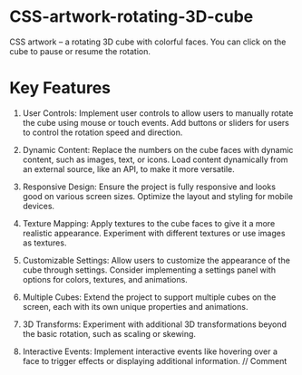 # CSS-artwork-rotating-3D-cube
CSS artwork – a rotating 3D cube with colorful faces. You can click on the cube to pause or resume the rotation.
# Key Features
1) User Controls:
Implement user controls to allow users to manually rotate the cube using mouse or touch events.
Add buttons or sliders for users to control the rotation speed and direction.

2) Dynamic Content:
Replace the numbers on the cube faces with dynamic content, such as images, text, or icons.
Load content dynamically from an external source, like an API, to make it more versatile.

3) Responsive Design:
Ensure the project is fully responsive and looks good on various screen sizes.
Optimize the layout and styling for mobile devices.

4) Texture Mapping:
Apply textures to the cube faces to give it a more realistic appearance.
Experiment with different textures or use images as textures.

5) Customizable Settings:
Allow users to customize the appearance of the cube through settings.
Consider implementing a settings panel with options for colors, textures, and animations.

6) Multiple Cubes:
Extend the project to support multiple cubes on the screen, each with its own unique properties and animations.

7) 3D Transforms:
Experiment with additional 3D transformations beyond the basic rotation, such as scaling or skewing.

8) Interactive Events:
Implement interactive events like hovering over a face to trigger effects or displaying additional information.
// Comment 

